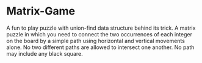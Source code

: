 # Matrix-Game
A fun to play puzzle with union-find data structure behind its trick.
A matrix puzzle in which you need to connect the two occurrences of each integer on the board by a simple path using horizontal and vertical movements alone. No two different paths are allowed to intersect one another. No path may include any black square.
